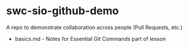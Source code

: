 # swc-sio-github-demo
A repo to demonstrate collaboration across people (Pull Requests, etc.)

+ basics.md - Notes for Essential Git Commands part of lesson
